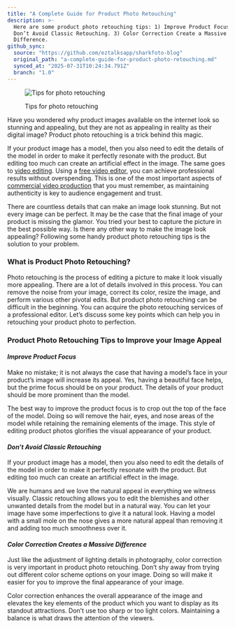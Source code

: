 ```yaml
---
title: "A Complete Guide for Product Photo Retouching"
description: >-
  Here are some product photo retouching tips: 1) Improve Product Focus. 2)
  Don’t Avoid Classic Retouching. 3) Color Correction Create a Massive
  Difference.
github_sync:
  source: "https://github.com/eztalksapp/sharkfoto-blog"
  original_path: "a-complete-guide-for-product-photo-retouching.md"
  synced_at: "2025-07-31T10:24:34.791Z"
  branch: "1.0"
---
```


<figure><img src="https://images.unsplash.com/photo-1638344851035-a7aad78d8daf?crop=entropy&#x26;cs=tinysrgb&#x26;fm=jpg&#x26;ixid=MnwxOTcwMjR8MHwxfHNlYXJjaHw2fHxwaG90byUyMHJldG91Y2hpbmd8ZW58MHx8fHwxNjczNjg0NzI5&#x26;ixlib=rb-4.0.3&#x26;q=80" alt="Tips for photo retouching"><figcaption><p>Tips for photo retouching</p></figcaption></figure>

Have you wondered why product images available on the internet look so stunning and appealing, but they are not as appealing in reality as their digital image? Product photo retouching is a trick behind this magic.

If your product image has a model, then you also need to edit the details of the model in order to make it perfectly resonate with the product. But editing too much can create an artificial effect in the image. The same goes to [video editing](https://www.adobe.com/express/feature/video/editor). Using a [free video editor](https://invideo.io/make/online-video-editor/), you can achieve professional results without overspending. This is one of the most important aspects of [commercial video production](https://sensa.digital/commercial-video-company-dubai/) that you must remember, as maintaining authenticity is key to audience engagement and trust.

There are countless details that can make an image look stunning. But not every image can be perfect. It may be the case that the final image of your product is missing the glamor. You tried your best to capture the picture in the best possible way. Is there any other way to make the image look appealing? Following some handy product photo retouching tips is the solution to your problem.

### What is Product Photo Retouching?

Photo retouching is the process of editing a picture to make it look visually more appealing. There are a lot of details involved in this process. You can remove the noise from your image, correct its color, resize the image, and perform various other pivotal edits. But product photo retouching can be difficult in the beginning. You can acquire the photo retouching services of a professional editor. Let’s discuss some key points which can help you in retouching your product photo to perfection.

### Product Photo Retouching Tips to Improve your Image Appeal &#x20;

#### _Improve Product Focus_

Make no mistake; it is not always the case that having a model’s face in your product’s image will increase its appeal. Yes, having a beautiful face helps, but the prime focus should be on your product. The details of your product should be more prominent than the model.

The best way to improve the product focus is to crop out the top of the face of the model. Doing so will remove the hair, eyes, and nose areas of the model while retaining the remaining elements of the image. This style of editing product photos glorifies the visual appearance of your product.

#### _Don’t Avoid Classic Retouching_

If your product image has a model, then you also need to edit the details of the model in order to make it perfectly resonate with the product. But editing too much can create an artificial effect in the image.

We are humans and we love the natural appeal in everything we witness visually. Classic retouching allows you to edit the blemishes and other unwanted details from the model but in a natural way. You can let your image have some imperfections to give it a natural look. Having a model with a small mole on the nose gives a more natural appeal than removing it and adding too much smoothness over it.

#### _Color Correction Creates a Massive Difference_

Just like the adjustment of lighting details in photography, color correction is very important in product photo retouching. Don’t shy away from trying out different color scheme options on your image. Doing so will make it easier for you to improve the final appearance of your image.

Color correction enhances the overall appearance of the image and elevates the key elements of the product which you want to display as its standout attractions. Don’t use too sharp or too light colors. Maintaining a balance is what draws the attention of the viewers.
